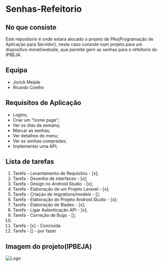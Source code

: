 # Senhas-Refeitorio

## No que consiste
Este repositorio é onde estara alocado o projeto de PAs(Programação de Aplicação para Servidor), neste caso consiste num projeto para um díspositivo móvel/website, que permite gerir as senhas para o réfeitorio do IPBEJA.

## Equipa
* Jorick Meijde
* Ricardo Coelho

## Requisitos de Aplicação
* Logins;
* Criar um "home page";
* Ver os dias da semana;
* Marcar as senhas;
* Ver detalhes do menu;
* Ver as senhas compradas;
* Implementar uma API;

## Lista de tarefas
1. Tarefa - Levantamento de Requisítos - [x];
2. Tarefa - Desenho de interfaces - [x];
3. Tarefa - Design no Android Studio - [x];
4. Tarefa - Elaboração de um Projeto Laravel - [x];
5. Tarefa - Criação de migrations/models - [];
6. Tarefa - Elaboração do Projeto Android Studio - [x];
7. Tarefa - Elaboração de Blades - [x];
8. Tarefa - Ligar Autenticação API - [x];
9. Tarefa - Correção de Bugs - [];
10. 
11. Tarefa - [x] - Concluida
12. Tarefa - [] - por fazer

## Imagem do projeto(IPBEJA)
![Logo](https://www.ipbeja.pt/PublishingImages/Logo-IPBejaI.png)
